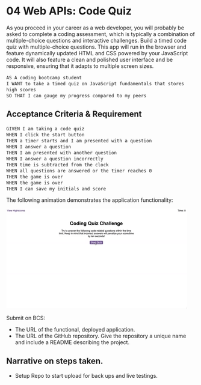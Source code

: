 # 04 Web APIs: Code Quiz

As you proceed in your career as a web developer, you will probably be asked to complete a coding assessment, which is typically a combination of multiple-choice questions and interactive challenges. Build a timed code quiz with multiple-choice questions. This app will run in the browser and feature dynamically updated HTML and CSS powered by your JavaScript code. It will also feature a clean and polished user interface and be responsive, ensuring that it adapts to multiple screen sizes.

```
AS A coding bootcamp student
I WANT to take a timed quiz on JavaScript fundamentals that stores high scores
SO THAT I can gauge my progress compared to my peers
```

## Acceptance Criteria & Requirement

```
GIVEN I am taking a code quiz
WHEN I click the start button
THEN a timer starts and I am presented with a question
WHEN I answer a question
THEN I am presented with another question
WHEN I answer a question incorrectly
THEN time is subtracted from the clock
WHEN all questions are answered or the timer reaches 0
THEN the game is over
WHEN the game is over
THEN I can save my initials and score
```

The following animation demonstrates the application functionality:

![code quiz](./Assets/04-web-apis-homework-demo.gif)

Submit on BCS:

- The URL of the functional, deployed application.
- The URL of the GitHub repository. Give the repository a unique name and include a README describing the project.

## Narrative on steps taken.

- Setup Repo to start upload for back ups and live testings.
